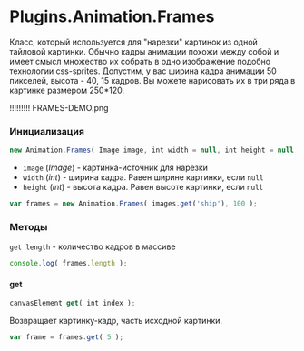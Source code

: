 Plugins.Animation.Frames
========================

Класс, который используется для "нарезки" картинок из одной тайловой картинки.
Обычно кадры анимации похожи между собой и имеет смысл множество их собрать в одно изображение подобно технологии css-sprites.
Допустим, у вас ширина кадра анимации 50 пикселей, высота - 40, 15 кадров. Вы можете нарисовать их в три ряда в картинке размером 250*120.

!!!!!!!!! FRAMES-DEMO.png

### Инициализация

```js
new Animation.Frames( Image image, int width = null, int height = null )
```

* `image` (*Image*) - картинка-источник для нарезки
* `width` (*int*) - ширина кадра. Равен ширине картинки, если `null`
* `height` (*int*) - высота кадра. Равен высоте картинки, если `null`


```js
var frames = new Animation.Frames( images.get('ship'), 100 );
```

### Методы

`get length` - количество кадров в массиве

```js
console.log( frames.length );
```


#### get

```js
canvasElement get( int index );
```

Возвращает картинку-кадр, часть исходной картинки.

```js
var frame = frames.get( 5 );
```

